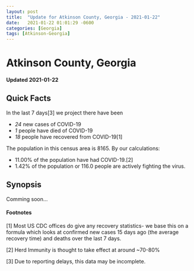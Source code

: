 ```yaml
---
layout: post
title:  "Update for Atkinson County, Georgia - 2021-01-22"
date:   2021-01-22 01:01:29 -0600
categories: [Georgia]
tags: [Atkinson-Georgia]
---
```


# Atkinson County, Georgia
#### Updated 2021-01-22

## Quick Facts

In the last 7 days[3] we project there have been
- *24* new cases of COVID-19
- *1* people have died of COVID-19
- *18* people have recovered from COVID-19[1]

The population in this census area is 8165. By our calculations:
- 11.00% of the population have had COVID-19.[2]
- 1.42% of the population or 116.0 people are actively fighting the virus.

## Synopsis

Comming soon...


#### Footnotes

[1] Most US CDC offices do give any recovery statistics- we base this on a formula which looks at confirmed new cases
15 days ago (the average recovery time) and deaths over the last 7 days.

[2] Herd Immunity is thought to take effect at around ~70-80%

[3] Due to reporting delays, this data may be incomplete.
 
    
